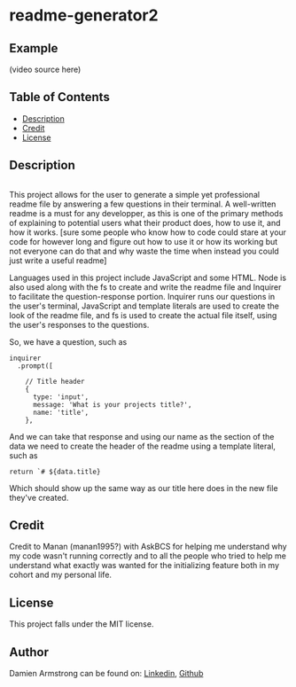 # readme-generator2

## Example
(video source here)

  ## Table of Contents
  - [Description](#description)
  - [Credit](#credit)
  - [License](#license)

## Description
<img src="" alt=""/>

This project allows for the user to generate a simple yet professional readme file by answering a few questions in their terminal. A well-written readme is a must for any developper, as this is one of the primary methods of explaining to potential users what their product does, how to use it, and how it works. [sure some people who know how to code could stare at your code for however long and figure out how to use it or how its working but not everyone can do that and why waste the time when instead you could just write a useful readme]

Languages used in this project include JavaScript and some HTML. Node is also used along with the fs to create and write the readme file and Inquirer to facilitate the question-response portion. Inquirer runs our questions in the user's terminal, JavaScript and template literals are used to create the look of the readme file, and fs is used to create the actual file itself, using the user's responses to the questions.

So, we have a question, such as 
```
inquirer
  .prompt([

    // Title header
    {
      type: 'input',
      message: 'What is your projects title?',
      name: 'title',
    },
```
And we can take that response and using our name as the section of the data we need to create the header of the readme using a template literal, such as 
```
return `# ${data.title}
```
Which should show up the same way as our title here does in the new file they've created.

## Credit
Credit to Manan (manan1995?) with AskBCS for helping me understand why my code wasn't running correctly and to all the people who tried to help me understand what exactly was wanted for the initializing feature both in my cohort and my personal life.

## License
This project falls under the MIT license.

## Author
Damien Armstrong can be found on: <a href="https://www.linkedin.com/in/damien-armstrong-412319138/">Linkedin</a>, <a href="https://github.com/pirosvs">Github</a>